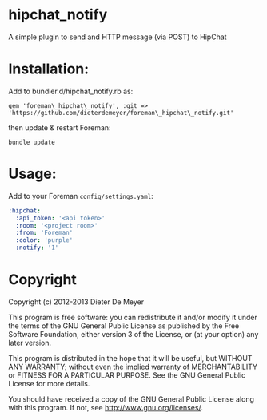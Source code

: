 # hipchat\_notify

A simple plugin to send and HTTP message (via POST) to HipChat

# Installation:

Add to bundler.d/hipchat\_notify.rb as:

    gem 'foreman\_hipchat\_notify', :git => 'https://github.com/dieterdemeyer/foreman\_hipchat\_notify.git'

then update & restart Foreman:

    bundle update

# Usage:


Add to your Foreman `config/settings.yaml`:

```yaml
:hipchat:
  :api_token: '<api token>'
  :room: '<project room>'
  :from: 'Foreman'
  :color: 'purple'
  :notify: '1'
```

# Copyright

Copyright (c) 2012-2013 Dieter De Meyer

This program is free software: you can redistribute it and/or modify
it under the terms of the GNU General Public License as published by
the Free Software Foundation, either version 3 of the License, or
(at your option) any later version.

This program is distributed in the hope that it will be useful,
but WITHOUT ANY WARRANTY; without even the implied warranty of
MERCHANTABILITY or FITNESS FOR A PARTICULAR PURPOSE.  See the
GNU General Public License for more details.

You should have received a copy of the GNU General Public License
along with this program.  If not, see <http://www.gnu.org/licenses/>.
